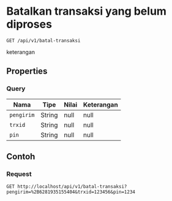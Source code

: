 # Batalkan transaksi yang belum diproses
```http
GET /api/v1/batal-transaksi
```
keterangan
## Properties
### Query
Nama | Tipe | Nilai | Keterangan
--- | --- | --- | ---
<code>pengirim</code> | String | null | null
<code>trxid</code> | String | null | null
<code>pin</code> | String | null | null
## Contoh
### Request
```http
GET http://localhost/api/v1/batal-transaksi?pengirim=%2B6281935155404&trxid=123456&pin=1234


```
